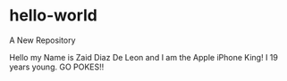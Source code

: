 # hello-world
A New Repository


Hello my Name is Zaid Diaz De Leon and I am the Apple iPhone King! I 19 years young. GO POKES!!

